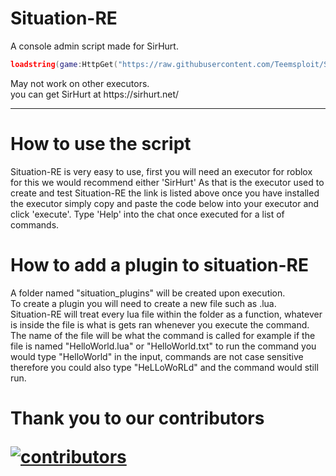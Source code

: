 # Situation-RE
A console admin script made for SirHurt.<br>

```lua
loadstring(game:HttpGet("https://raw.githubusercontent.com/Teemsploit/Situation-RE/main/admin.lua"))()
```
<p>
May not work on other executors.<br>
you can get SirHurt at https://sirhurt.net/<br>
</p>
<hr>
<p>
<h1>How to use the script</h1>
Situation-RE is very easy to use, first you will need an executor for roblox for this we would recommend either 'SirHurt' As that is the executor used to create and test Situation-RE the link is listed above once you have installed the executor simply copy and paste the code below into your executor and click 'execute'.
Type 'Help' into the chat once executed for a list of commands.
</p>
<p>
<h1>How to add a plugin to situation-RE</h1>  
A folder named "situation_plugins" will be created upon execution.<br>
To create a plugin you will need to create a new file such as <command_name>.lua.<br>
Situation-RE will treat every lua file within the folder as a function, whatever is inside the file is what is gets ran whenever you execute the command.<br>
The name of the file will be what the command is called for example if the file is named "HelloWorld.lua" or "HelloWorld.txt" to run the command you would type "HelloWorld" in the input, commands are not case sensitive therefore you could also type "HeLLoWoRLd" and the command would still run.
</p>

<h1>Thank you to our contributors</h>

[![contributors](https://contributors-img.web.app/image?repo=Teemsploit/Situation-RE)](https://github.com/Teemsploit/Situation-RE/graphs/contributors)<br>

